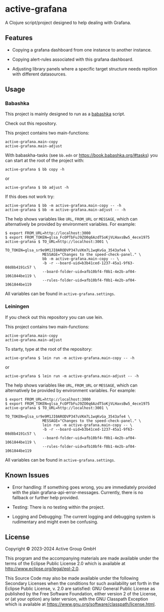 # active-grafana

A Clojure script/project designed to help dealing with Grafana.

## Features

- Copying a grafana dashboard from one instance to another instance.
- Copying alert-rules associated with this grafana dashboard.

- Adjusting library panels where a specific target structure needs repition
  with different datasources.

## Usage

### Babashka

This project is mainly designed to run as a
[babashka](https://book.babashka.org/) script.

Check out this repository.

This project contains two main-functions:

```
active-grafana.main-copy
active-grafana.main-adjust
```

With babaskha-tasks (see `bb.edn` or https://book.babashka.org/#tasks) you can start at the root of the project with:

```
active-grafana $ bb copy -h
```
or

```
active-grafana $ bb adjust -h
```

If this does not work try:

```
active-grafana $ bb -m active-grafana.main-copy -- -h
active-grafana $ bb -m active-grafana.main-adjust -- -h
```

The help shows variables like `URL`, `FROM_URL` or `MESSAGE`, which can
alternatively be provided by environment variables. For example:

```
$ export FROM_URL=http://localhost:3000
$ export FROM_TOKEN=glsa_FcOPTbFuJ9ZO0q6AzdTSoKjVLHaxsBw5_4ece1975
active-grafana $ TO_URL=http://localhost:3001 \
                 TO_TOKEN=glsa_sr9e9M1JI0ARODVP347uVKm7L1wqKvGa_3543afe4 \
                 MESSAGE="Changes to the speed-check-panel." \
                 bb -m active-grafana.main-copy -- \
                 -b -r --board-uid=b3b41ced-1237-45a1-9f63-08d8b4191c57 \
                 --board-folder-uid=afb10bf4-f0b1-4e2b-af04-1061844be119 \
                 --rules-folder-uid=afb10bf4-f0b1-4e2b-af04-1061844be119
```

All variables can be found in `active-grafana.settings`.

### Leiningen

If you check out this repository you can use lein.

This project contains two main-functions:

```
active-grafana.main-copy
active-grafana.main-adjust
```

To starty, type at the root of the repository:

```
active-grafana $ lein run -m active-grafana.main-copy -- -h
```
or
```
active-grafana $ lein run -m active-grafana.main-adjust -- -h
```

The help shows variables like `URL`, `FROM_URL` or `MESSAGE`, which can
alternatively be provided by environment variables. For example:

```
$ export FROM_URL=http://localhost:3000
$ export FROM_TOKEN=glsa_FcOPTbFuJ9ZO0q6AzdTSoKjVLHaxsBw5_4ece1975
active-grafana $ TO_URL=http://localhost:3001 \
                 TO_TOKEN=glsa_sr9e9M1JI0ARODVP347uVKm7L1wqKvGa_3543afe4 \
                 MESSAGE="Changes to the speed-check-panel." \
                 lein run -m active-grafana.main-copy -- \
                 -b -r --board-uid=b3b41ced-1237-45a1-9f63-08d8b4191c57 \
                 --board-folder-uid=afb10bf4-f0b1-4e2b-af04-1061844be119 \
                 --rules-folder-uid=afb10bf4-f0b1-4e2b-af04-1061844be119
```

All variables can be found in `active-grafana.settings`.

## Known Issues

- Error handling:
  If something goes wrong, you are immediately provided with the plain
  grafana-api-error-messages. Currently, there is no fallback or further help
  provided.

- Testing:
  There is no testing within the project.

- Logging and Debugging:
  The current logging and debugging system is rudimentary and might even be
  confusing.

## License

Copyright © 2023-2024 Active Group GmbH

This program and the accompanying materials are made available under the
terms of the Eclipse Public License 2.0 which is available at
http://www.eclipse.org/legal/epl-2.0.

This Source Code may also be made available under the following Secondary
Licenses when the conditions for such availability set forth in the Eclipse
Public License, v. 2.0 are satisfied: GNU General Public License as published by
the Free Software Foundation, either version 2 of the License, or (at your
option) any later version, with the GNU Classpath Exception which is available
at https://www.gnu.org/software/classpath/license.html.
